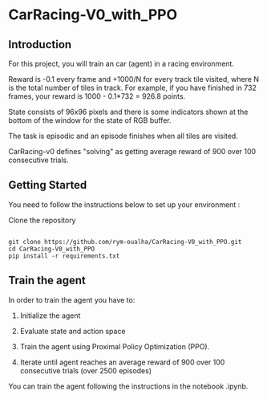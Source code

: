 # CarRacing-V0_with_PPO

## Introduction
For this project, you will train an car (agent) in a racing environment. 

Reward is -0.1 every frame and +1000/N for every track tile visited, where N is the total number of tiles in track. For example, if you have finished in 732 frames, your reward is 1000 - 0.1*732 = 926.8 points. 

State consists of 96x96 pixels and there is some indicators shown at the bottom of the window for the state of RGB buffer.

The task is episodic and an episode finishes when all tiles are visited. 

CarRacing-v0 defines "solving" as getting average reward of 900 over 100 consecutive trials.

## Getting Started
You need to follow the instructions below to set up your environment :

Clone the repository

```

git clone https://github.com/rym-oualha/CarRacing-V0_with_PPO.git
cd CarRacing-V0_with_PPO
pip install -r requirements.txt

```

## Train the agent 

In order to train the agent you have to:

  1. Initialize the agent

  2. Evaluate state and action space

  3. Train the agent using Proximal Policy Optimization (PPO).

  4. Iterate until agent reaches an average reward of 900 over 100 consecutive trials (over 2500 episodes)

You can train the agent following the instructions in the notebook .ipynb.

